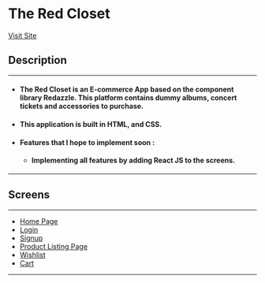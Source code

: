 # The Red Closet

[Visit Site](https://theredcloset.netlify.app/)

## Description

---

- #### The Red Closet is an E-commerce App based on the component library Redazzle. This platform contains dummy albums, concert tickets and accessories to purchase.

- #### This application is built in HTML, and CSS.

- #### Features that I hope to implement soon :
  - #### Implementing all features by adding React JS to the screens.

---

## Screens

---

- [Home Page](https://theredcloset.netlify.app/)
- [Login](https://theredcloset.netlify.app/screens/auth/login.html)
- [Signup](https://theredcloset.netlify.app/screens/auth/signup.html)
- [Product Listing Page](https://theredcloset.netlify.app/screens/product-listing/index.html)
- [Wishlist](https://theredcloset.netlify.app/screens/wishlist/index.html)
- [Cart](https://theredcloset.netlify.app/screens/cart/index.html)

---
